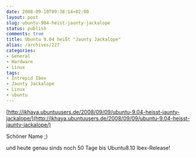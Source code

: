 ```yaml
---
date: 2008-09-10T09:38:14+02:00
layout: post
slug: ubuntu-904-heist-jaunty-jackalope
status: publish
comments: true
title: Ubuntu 9.04 heißt "Jaunty Jackalope"
alias: /archives/227
categories:
- General
- Hardware
- Linux
tags:
- Intrepid Ibex
- Jaunty Jackalope
- Linux
- ubuntu
---
```


[http://ikhaya.ubuntuusers.de/2008/09/09/ubuntu-9.04-heisst-jaunty-jackalope/](http://ikhaya.ubuntuusers.de/2008/09/09/ubuntu-9.04-heisst-jaunty-jackalope/)

Schöner Name ;)

und heute genau sinds noch 50 Tage bis Ubuntu8.10 Ibex-Release!
